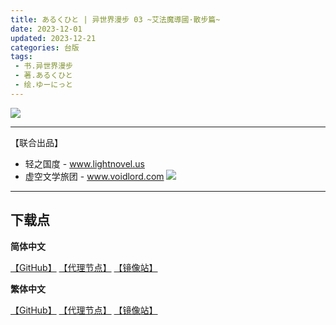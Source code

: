 ```yaml
---
title: あるくひと | 异世界漫步 03 ~艾法魔導國·散步篇~
date: 2023-12-01
updated: 2023-12-21
categories: 台版
tags: 
 - 书.异世界漫步
 - 著.あるくひと
 - 绘.ゆーにっと
---
```


![](https://cdn.shopifycdn.net/s/files/1/0613/7030/2681/files/03_a0b1eded-754b-4821-b17f-dee81b417d56.jpg)

---

【联合出品】

- 轻之国度 -
www.lightnovel.us
- 虚空文学旅团 -
www.voidlord.com
![](https://cdn.staticaly.com/gh/Minami926494/EPUB-COVER@main/logo.webp)

---

## 下载点

**简体中文**

[【GitHub】](https://raw.githubusercontent.com/qtqtEricChiu/LightSnacks/master/pages/source/23/Books/%5B%E3%81%82%E3%82%8B%E3%81%8F%E3%81%B2%E3%81%A8%5D.%E5%BC%82%E4%B8%96%E7%95%8C%E6%BC%AB%E6%AD%A5.03.~%E8%89%BE%E6%B3%95%E9%AD%94%E5%AF%BC%E5%9B%BD%C2%B7%E6%95%A3%E6%AD%A5%E7%AF%87~.epub) [【代理节点】](https://mirror.ghproxy.com/https://github.com/qtqtEricChiu/LightSnacks/raw/master/pages/source/23/Books/%5B%E3%81%82%E3%82%8B%E3%81%8F%E3%81%B2%E3%81%A8%5D.%E5%BC%82%E4%B8%96%E7%95%8C%E6%BC%AB%E6%AD%A5.03.~%E8%89%BE%E6%B3%95%E9%AD%94%E5%AF%BC%E5%9B%BD%C2%B7%E6%95%A3%E6%AD%A5%E7%AF%87~.epub) [【镜像站】](https://hub.nuaa.cf/qtqtEricChiu/LightSnacks/raw/master/pages/source/23/Books/%5B%E3%81%82%E3%82%8B%E3%81%8F%E3%81%B2%E3%81%A8%5D.%E5%BC%82%E4%B8%96%E7%95%8C%E6%BC%AB%E6%AD%A5.03.~%E8%89%BE%E6%B3%95%E9%AD%94%E5%AF%BC%E5%9B%BD%C2%B7%E6%95%A3%E6%AD%A5%E7%AF%87~.epub)

**繁体中文**

[【GitHub】](https://raw.githubusercontent.com/qtqtEricChiu/LightSnacks/master/pages/source/23/Books/[release][zht][%E3%81%82%E3%82%8B%E3%81%8F%E3%81%B2%E3%81%A8].%E7%95%B0%E4%B8%96%E7%95%8C%E6%BC%AB%E6%AD%A5.03.~%E8%89%BE%E6%B3%95%E9%AD%94%E5%B0%8E%E5%9C%8B%C2%B7%E6%95%A3%E6%AD%A5%E7%AF%87~.epub) [【代理节点】](https://mirror.ghproxy.com/https://github.com/qtqtEricChiu/LightSnacks/raw/master/pages/source/23/Books/[release][zht][%E3%81%82%E3%82%8B%E3%81%8F%E3%81%B2%E3%81%A8].%E7%95%B0%E4%B8%96%E7%95%8C%E6%BC%AB%E6%AD%A5.03.~%E8%89%BE%E6%B3%95%E9%AD%94%E5%B0%8E%E5%9C%8B%C2%B7%E6%95%A3%E6%AD%A5%E7%AF%87~.epub) [【镜像站】](https://hub.nuaa.cf/qtqtEricChiu/LightSnacks/raw/master/pages/source/23/Books/[release][zht][%E3%81%82%E3%82%8B%E3%81%8F%E3%81%B2%E3%81%A8].%E7%95%B0%E4%B8%96%E7%95%8C%E6%BC%AB%E6%AD%A5.03.~%E8%89%BE%E6%B3%95%E9%AD%94%E5%B0%8E%E5%9C%8B%C2%B7%E6%95%A3%E6%AD%A5%E7%AF%87~.epub)